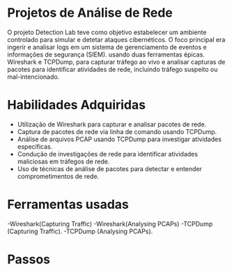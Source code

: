 #  Projetos de Análise de Rede
O projeto Detection Lab teve como objetivo estabelecer um ambiente controlado para simular e detetar ataques cibernéticos. O foco principal era ingerir e analisar logs em um sistema de gerenciamento de eventos e informações de segurança (SIEM).
usando duas ferramentas épicas. Wireshark e TCPDump, para capturar tráfego ao vivo e analisar capturas de pacotes para identificar atividades de rede, incluindo tráfego suspeito ou mal-intencionado.

# Habilidades Adquiridas
- Utilização de Wireshark para capturar e analisar pacotes de rede.
- Captura de pacotes de rede via linha de comando usando TCPDump.
- Análise de arquivos PCAP usando TCPDump para investigar atividades específicas.
- Condução de investigações de rede para identificar atividades maliciosas em tráfegos de rede.
- Uso de técnicas de análise de pacotes para detectar e entender comprometimentos de rede.



# Ferramentas usadas
-Wireshark(Capturing Traffic)
-Wireshark(Analysing PCAPs)
-TCPDump (Capturing Traffic).
-TCPDump (Analysing PCAPs).

# Passos





